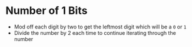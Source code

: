 # Number of 1 Bits
* Mod off each digit by two to get the leftmost digit which will be a `0` or `1`
* Divide the number by 2 each time to continue iterating through the number